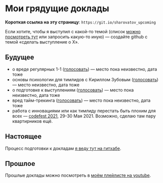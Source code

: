 # Мои грядущие доклады

**Короткая ссылка на эту страницу**: `https://git.io/sharovatov_upcoming`

Eсли хотите, чтобы я выступил с какой-то темой (список [можно посмотреть тут](topics.md) или запросить какую-то иную) — создайте github с темой «сделать выступление о Х».

## Будущее
- о вреде регулярных 1-1 ([голосовать](https://github.com/sharovatov/teamlead/issues/8)) — место пока неизвестно, дата тоже
- основы психологии для тимлидов с Кириллом Зубовым ([голосовать](https://github.com/sharovatov/teamlead/issues/9)) — место неизвестно, дата тоже
- о подготовке к выступлениям ([голосовать](https://github.com/sharovatov/teamlead/issues/10)) — место пока неизвестно, дата тоже
- вред тайм-трекинга ([голосовать](https://github.com/sharovatov/teamlead/issues/11)) — место пока неизвестно, дата тоже
- работа с инновациями или как тимлиду перестать быть плохим для всех — [codefest 2021](https://11.codefest.ru), 29-30 Мая 2021. Возможно, сделаю там пару квартирников ещё.

## Настоящее

Процесс подготовки к докладам [я веду тут на гитхабе](talks/README.md).

## Прошлое
Прошлые доклады можно посмотреть в [моём плейлисте на youtube](https://www.youtube.com/watch?v=-ZXhMJ4M9xI&list=PLFtS8Ah0wZvWS37oveJ0-D5K6V7GWUpqY).

